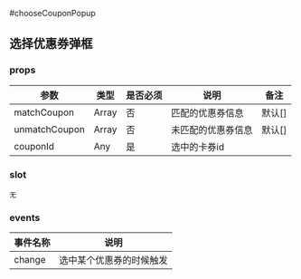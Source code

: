#chooseCouponPopup

## 选择优惠券弹框

### props

|参数|类型|是否必须|说明|备注|
|---|---|---|---|---|
|matchCoupon|Array|否|匹配的优惠券信息|默认[]|
|unmatchCoupon|Array|否|未匹配的优惠券信息|默认[]|
|couponId|Any|是|选中的卡券id||


### slot

``无``

### events

|事件名称|说明|
|-------|---|
|change|选中某个优惠券的时候触发|
